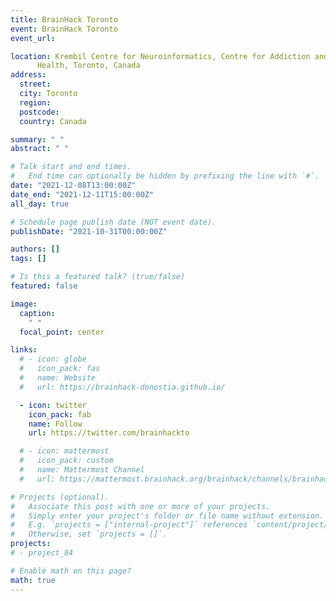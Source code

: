 ```yaml
---
title: BrainHack Toronto
event: BrainHack Toronto
event_url:

location: Krembil Centre for Neuroinformatics, Centre for Addiction and Mental
      Health, Toronto, Canada
address:
  street:
  city: Toronto
  region:
  postcode:
  country: Canada

summary: " "
abstract: " "

# Talk start and end times.
#   End time can optionally be hidden by prefixing the line with `#`.
date: "2021-12-08T13:00:00Z"
date_end: "2021-12-11T15:00:00Z"
all_day: true

# Schedule page publish date (NOT event date).
publishDate: "2021-10-31T00:00:00Z"

authors: []
tags: []

# Is this a featured talk? (true/false)
featured: false

image:
  caption:
    " "
  focal_point: center

links:
  # - icon: globe
  #   icon_pack: fas
  #   name: Website
  #   url: https://brainhack-donostia.github.io/

  - icon: twitter
    icon_pack: fab
    name: Follow
    url: https://twitter.com/brainhackto

  # - icon: mattermost
  #   icon_pack: custom
  #   name: Mattermost Channel
  #   url: https://mattermost.brainhack.org/brainhack/channels/brainhack-uva

# Projects (optional).
#   Associate this post with one or more of your projects.
#   Simply enter your project's folder or file name without extension.
#   E.g. `projects = ["internal-project"]` references `content/project/deep-learning/index.md`.
#   Otherwise, set `projects = []`.
projects:
# - project_84

# Enable math on this page?
math: true
---
```

